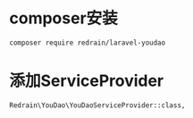    
# composer安装
        
    composer require redrain/laravel-youdao
    
# 添加ServiceProvider

    Redrain\YouDao\YouDaoServiceProvider::class,
    
